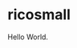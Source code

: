 <link href="./style.css" rel="stylesheet" />

# ricosmall

<p class="profile-content">Hello World.</p>

<script>document.querySelector(".profile-content").style="blue";</script>
